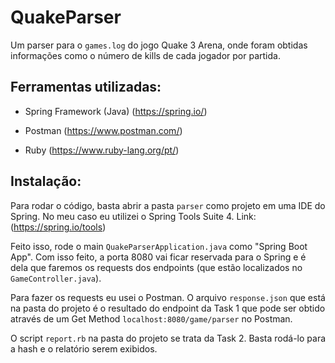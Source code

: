 # QuakeParser

Um parser para o `games.log` do jogo Quake 3 Arena, onde foram obtidas informações como o número de kills de cada jogador por partida.

## Ferramentas utilizadas:

- Spring Framework (Java) (https://spring.io/)

- Postman  (https://www.postman.com/)

- Ruby  (https://www.ruby-lang.org/pt/)

## Instalação:

Para rodar o código, basta abrir a pasta `parser` como projeto em uma IDE do Spring.
No meu caso eu utilizei o Spring Tools Suite 4. Link: (https://spring.io/tools)

Feito isso, rode o main `QuakeParserApplication.java` como "Spring Boot App". Com isso feito, a porta 8080 vai ficar reservada para o Spring e é dela que faremos os requests dos endpoints (que estão localizados no `GameController.java`).

Para fazer os requests eu usei o Postman. O arquivo `response.json` que está na pasta do projeto é o resultado do endpoint da Task 1 que pode ser obtido através de um Get Method `localhost:8080/game/parser` no Postman.

O script `report.rb` na pasta do projeto se trata da Task 2. Basta rodá-lo para a hash e o relatório serem exibidos.
